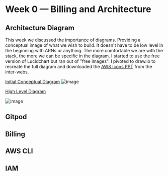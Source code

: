 # Week 0 — Billing and Architecture

## Architecture Diagram
This week we discussed the importance of diagrams. Providing a conceptual image of what we wish to build. It doesn't have to be low level in the beginning with ARNs or anything. The more comfortable we are with the stack, the more we can be specific in the diagram. I started to use the free version of Lucidchart but ran out of "free images". I pivoted to draw.io to recreate the full diagram and downloaded the [AWS Icons PPT](https://aws.amazon.com/blogs/aws/introducing-aws-simple-icons-for-your-architecture-diagrams/) from the inter-webs. 


[Initial Conceptual Diagram](https://lucid.app/lucidchart/22fa8113-03ed-4df9-a856-59d4be4e532e/edit?viewport_loc=75%2C103%2C2157%2C1055%2C0_0&invitationId=inv_6dc8fcf1-4b6a-447a-8d63-7e7c3dcf8fef)
![image](https://user-images.githubusercontent.com/108297740/219522801-92106897-bfe9-4bd2-8d25-b7e5ad06c36f.png)


[High Level Diagram](https://lucid.app/lucidchart/22fa8113-03ed-4df9-a856-59d4be4e532e/edit?viewport_loc=-410%2C-70%2C3234%2C1582%2C~NcxaCrTv.S6&invitationId=inv_6dc8fcf1-4b6a-447a-8d63-7e7c3dcf8fef)

![image](https://user-images.githubusercontent.com/108297740/219499046-d237a8aa-e2db-4be6-9cae-2d4cbad76d2f.png)





## Gitpod


## Billing


## AWS CLI


## IAM
